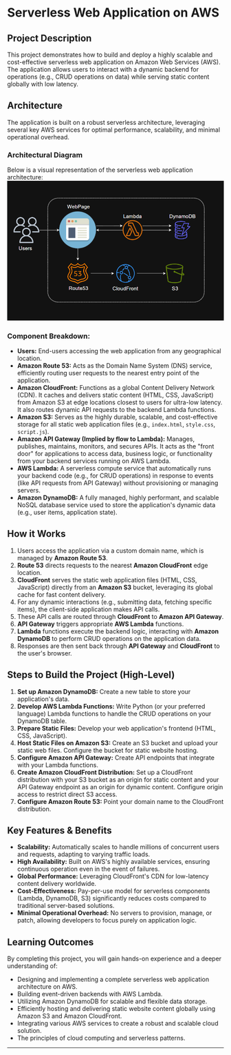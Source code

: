 # Serverless Web Application on AWS

## Project Description

This project demonstrates how to build and deploy a highly scalable and cost-effective serverless web application on Amazon Web Services (AWS). The application allows users to interact with a dynamic backend for operations (e.g., CRUD operations on data) while serving static content globally with low latency.

## Architecture

The application is built on a robust serverless architecture, leveraging several key AWS services for optimal performance, scalability, and minimal operational overhead.

### Architectural Diagram

Below is a visual representation of the serverless web application architecture:
<img src="https://github.com/Devanshu232004Rastogi/Serverless-Web-Application-on-AWS/blob/main/architectureDiagram.png" />
### Component Breakdown:

* **Users:** End-users accessing the web application from any geographical location.
* **Amazon Route 53:** Acts as the Domain Name System (DNS) service, efficiently routing user requests to the nearest entry point of the application.
* **Amazon CloudFront:** Functions as a global Content Delivery Network (CDN). It caches and delivers static content (HTML, CSS, JavaScript) from Amazon S3 at edge locations closest to users for ultra-low latency. It also routes dynamic API requests to the backend Lambda functions.
* **Amazon S3:** Serves as the highly durable, scalable, and cost-effective storage for all static web application files (e.g., `index.html`, `style.css`, `script.js`).
* **Amazon API Gateway (Implied by flow to Lambda):** Manages, publishes, maintains, monitors, and secures APIs. It acts as the "front door" for applications to access data, business logic, or functionality from your backend services running on AWS Lambda.
* **AWS Lambda:** A serverless compute service that automatically runs your backend code (e.g., for CRUD operations) in response to events (like API requests from API Gateway) without provisioning or managing servers.
* **Amazon DynamoDB:** A fully managed, highly performant, and scalable NoSQL database service used to store the application's dynamic data (e.g., user items, application state).

## How it Works

1.  Users access the application via a custom domain name, which is managed by **Amazon Route 53**.
2.  **Route 53** directs requests to the nearest **Amazon CloudFront** edge location.
3.  **CloudFront** serves the static web application files (HTML, CSS, JavaScript) directly from an **Amazon S3** bucket, leveraging its global cache for fast content delivery.
4.  For any dynamic interactions (e.g., submitting data, fetching specific items), the client-side application makes API calls.
5.  These API calls are routed through **CloudFront** to **Amazon API Gateway**.
6.  **API Gateway** triggers appropriate **AWS Lambda** functions.
7.  **Lambda** functions execute the backend logic, interacting with **Amazon DynamoDB** to perform CRUD operations on the application data.
8.  Responses are then sent back through **API Gateway** and **CloudFront** to the user's browser.

## Steps to Build the Project (High-Level)

1.  **Set up Amazon DynamoDB:** Create a new table to store your application's data.
2.  **Develop AWS Lambda Functions:** Write Python (or your preferred language) Lambda functions to handle the CRUD operations on your DynamoDB table.
3.  **Prepare Static Files:** Develop your web application's frontend (HTML, CSS, JavaScript).
4.  **Host Static Files on Amazon S3:** Create an S3 bucket and upload your static web files. Configure the bucket for static website hosting.
5.  **Configure Amazon API Gateway:** Create API endpoints that integrate with your Lambda functions.
6.  **Create Amazon CloudFront Distribution:** Set up a CloudFront distribution with your S3 bucket as an origin for static content and your API Gateway endpoint as an origin for dynamic content. Configure origin access to restrict direct S3 access.
7.  **Configure Amazon Route 53:** Point your domain name to the CloudFront distribution.

## Key Features & Benefits

* **Scalability:** Automatically scales to handle millions of concurrent users and requests, adapting to varying traffic loads.
* **High Availability:** Built on AWS's highly available services, ensuring continuous operation even in the event of failures.
* **Global Performance:** Leveraging CloudFront's CDN for low-latency content delivery worldwide.
* **Cost-Effectiveness:** Pay-per-use model for serverless components (Lambda, DynamoDB, S3) significantly reduces costs compared to traditional server-based solutions.
* **Minimal Operational Overhead:** No servers to provision, manage, or patch, allowing developers to focus purely on application logic.

## Learning Outcomes

By completing this project, you will gain hands-on experience and a deeper understanding of:

* Designing and implementing a complete serverless web application architecture on AWS.
* Building event-driven backends with AWS Lambda.
* Utilizing Amazon DynamoDB for scalable and flexible data storage.
* Efficiently hosting and delivering static website content globally using Amazon S3 and Amazon CloudFront.
* Integrating various AWS services to create a robust and scalable cloud solution.
* The principles of cloud computing and serverless patterns.

---
